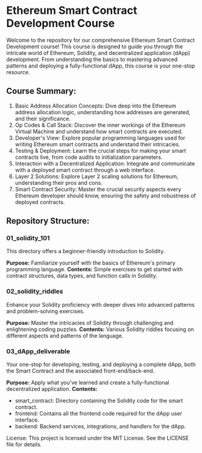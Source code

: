 # Ethereum Smart Contract Development Course
Welcome to the repository for our comprehensive Ethereum Smart Contract Development course! This course is designed to guide you through the intricate world of Ethereum, Solidity, and decentralized application (dApp) development. From understanding the basics to mastering advanced patterns and deploying a fully-functional dApp, this course is your one-stop resource.

## Course Summary:
1. Basic Address Allocation Concepts: Dive deep into the Ethereum address allocation logic, understanding how addresses are generated, and their significance.
2. Op Codes & Call Stack: Discover the inner workings of the Ethereum Virtual Machine and understand how smart contracts are executed.
3. Developer's View: Explore popular programming languages used for writing Ethereum smart contracts and understand their intricacies.
4. Testing & Deployment: Learn the crucial steps for making your smart contracts live, from code audits to initialization parameters.
5. Interaction with a Decentralized Application: Integrate and communicate with a deployed smart contract through a web interface.
6. Layer 2 Solutions: Explore Layer 2 scaling solutions for Ethereum, understanding their pros and cons.
7. Smart Contract Security: Master the crucial security aspects every Ethereum developer should know, ensuring the safety and robustness of deployed contracts.

## Repository Structure:
### 01_solidity_101
This directory offers a beginner-friendly introduction to Solidity.

**Purpose:** Familiarize yourself with the basics of Ethereum's primary programming language.
**Contents:** Simple exercises to get started with contract structures, data types, and function calls in Solidity.

### 02_solidity_riddles
Enhance your Solidity proficiency with deeper dives into advanced patterns and problem-solving exercises.

**Purpose:** Master the intricacies of Solidity through challenging and enlightening coding puzzles.
**Contents:** Various Solidity riddles focusing on different aspects and patterns of the language.

### 03_dApp_deliverable
Your one-stop for developing, testing, and deploying a complete dApp, both the Smart Contract and the associated front-end/back-end.

**Purpose:** Apply what you've learned and create a fully-functional decentralized application.
**Contents:**
- smart_contract: Directory containing the Solidity code for the smart contract.
- frontend: Contains all the frontend code required for the dApp user interface.
- backend: Backend services, integrations, and handlers for the dApp.

License:
This project is licensed under the MIT License. See the LICENSE file for details.